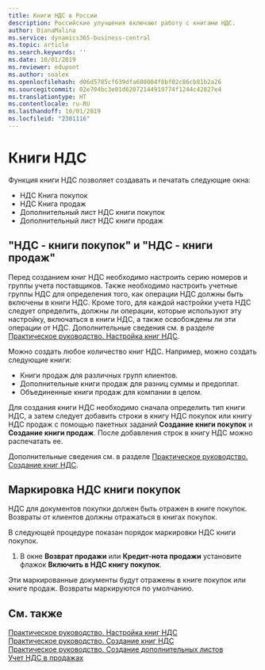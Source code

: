 ```yaml
---
title: Книги НДС в России
description: Российские улучшения включают работу с книгами НДС.
author: DianaMalina
ms.service: dynamics365-business-central
ms.topic: article
ms.search.keywords: ''
ms.date: 10/01/2019
ms.reviewer: edupont
ms.author: soalex
ms.openlocfilehash: d06d5785cf639dfa608004f8bf02c86cb81b2a26
ms.sourcegitcommit: 02e704bc3e01d62072144919774f1244c42827e4
ms.translationtype: HT
ms.contentlocale: ru-RU
ms.lasthandoff: 10/01/2019
ms.locfileid: "2301116"
---
```

# <a name="vat-ledgers"></a>Книги НДС

Функция книги НДС позволяет создавать и печатать следующие окна:

- НДС Книга покупок
- НДС Книга продаж
- Дополнительный лист НДС книги покупок
- Дополнительный лист НДС книги продаж

## <a name="vat-purchase-ledgers-and-vat-sales-ledgers"></a>"НДС - книги покупок" и "НДС - книги продаж"

Перед созданием книг НДС необходимо настроить серию номеров и группы учета поставщиков. Также необходимо настроить учетные группы НДС для определения того, как операции НДС должны быть включены в книги НДС. Кроме того, для каждой настройки учета НДС следует определить, должны ли операции, которые используют эту настройку, включаться в книги НДС, а также освобождены ли эти операции от НДС. Дополнительные сведения см. в разделе [Практическое руководство. Настройка книг НДС](How-to-Set-Up-VAT-Ledgers.md).

Можно создать любое количество книг НДС. Например, можно создать следующие книги: 

- Книги продаж для различных групп клиентов.
- Дополнительные книги продаж для разниц суммы и предоплат.
- Объединенные книги продаж для компании в целом.

Для создания книги НДС необходимо сначала определить тип книги НДС, а затем следует добавить строки в книгу НДС покупок или книгу НДС продаж с помощью пакетных заданий **Создание книги покупок** и **Создание книги продаж**. После добавления строк в книгу НДС можно распечатать ее.

Дополнительные сведения см. в разделе [Практическое руководство. Создание книг НДС](How-to-Create-VAT-Ledgers.md).

## <a name="marking-a-vat-purchase-ledger"></a>Маркировка НДС книги покупок

НДС для документов покупки должен быть отражен в книге покупок. Возвраты от клиентов должны отражаться в книгах покупок.

В следующей процедуре показан порядок маркировки НДС книги покупок. 

1. В окне **Возврат продажи** или **Кредит-нота продажи** установите флажок **Включить в НДС книгу покупок**.

Эти маркированные документы будут отражены в книге покупок или книге продаж. Возвраты маркируются по умолчанию.

## <a name="see-also"></a>См. также

[Практическое руководство. Настройка книг НДС](How-to-Set-Up-VAT-Ledgers.md)  
[Практическое руководство. Создание книг НДС](How-to-Create-VAT-Ledgers.md)  
[Практическое руководство. Создание дополнительных листов](How-to-Create-Additional-Sheets.md)  
[Учет НДС в продажах](Posting-VAT-on-Sales.md)  
